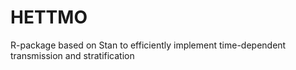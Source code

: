 # HETTMO
R-package based on Stan to efficiently implement time-dependent transmission and stratification
